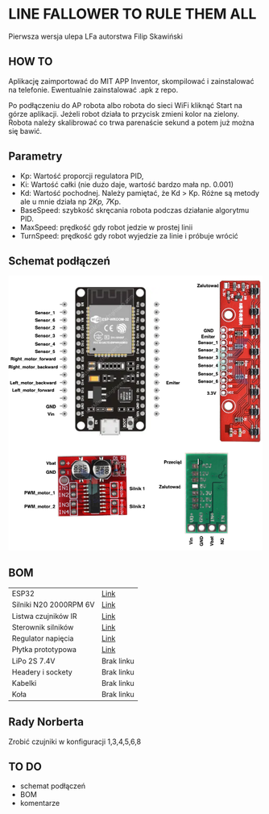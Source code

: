 # LINE FALLOWER TO RULE THEM ALL
Pierwsza wersja ulepa LFa autorstwa Filip Skawiński

## HOW TO

Aplikację zaimportować do MIT APP Inventor, skompilować i zainstalować na telefonie.
Ewentualnie zainstalować .apk z repo.

Po podłączeniu do AP robota albo robota do sieci WiFi kliknąć Start na górze aplikacji. Jeżeli robot działa to przycisk zmieni kolor na zielony.
Robota należy skalibrować co trwa parenaście sekund a potem już można się bawić.

## Parametry

- Kp: Wartość proporcji regulatora PID,
- Ki: Wartość całki (nie dużo daje, wartość bardzo mała np. 0.001)
- Kd: Wartość pochodnej. Należy pamiętać, że Kd > Kp. Różne są metody ale u mnie działa np 2*Kp, 7*Kp.
- BaseSpeed: szybkość skręcania robota podczas działanie algorytmu PID.
- MaxSpeed: prędkość gdy robot jedzie w prostej linii
- TurnSpeed: prędkość gdy robot wyjedzie za linie i próbuje wrócić

## Schemat podłączeń

<img alt="Schemat" src="Schemat.png">

## BOM

<table>
  <tr>
    <td>ESP32</td>
    <td><a href="https://pl.aliexpress.com/item/1005005704190069.html?spm=a2g0o.productlist.main.3.46ecNdzHNdzHkJ&algo_pvid=cf9ff183-b9f6-4b72-b5f4-1647f3390584&algo_exp_id=cf9ff183-b9f6-4b72-b5f4-1647f3390584-1&pdp_npi=4%40dis%21PLN%2115.88%2113.97%21%21%2128.22%2124.82%21%40211b612517107551505708812efff3%2112000034061352780%21sea%21PL%211653512003%21&curPageLogUid=F5yn29dzb5VY&utparam-url=scene%3Asearch%7Cquery_from%3A">Link</a></td>
  </tr>
  <tr>
    <td>Silniki N20 2000RPM 6V</td>
    <td><a href="https://pl.aliexpress.com/item/1005006557994274.html?spm=a2g0o.productlist.main.1.795cOAlvOAlvrU&algo_pvid=17ec320a-65ef-4670-a0b2-bc2f20f15879&algo_exp_id=17ec320a-65ef-4670-a0b2-bc2f20f15879-0&pdp_npi=4%40dis%21PLN%2113.74%2114.02%21%21%213.39%213.46%21%40211b612517107551947071927efff3%2112000037663434199%21sea%21PL%211653512003%21&curPageLogUid=QBfC6nN1PA1C&utparam-url=scene%3Asearch%7Cquery_from%3A">Link</a></td>
  </tr>
  <tr>
    <td>Listwa czujników IR</td>
    <td><a href="https://pl.aliexpress.com/item/1005003333788694.html?spm=a2g0o.order_list.order_list_main.132.51f21c24Y7fKGh&gatewayAdapt=glo2pol">Link</a></td>
  </tr>
  <tr>
    <td>Sterownik silników</td>
    <td><a href="https://pl.aliexpress.com/item/1005003401989364.html?spm=a2g0o.order_list.order_list_main.137.51f21c24Y7fKGh&gatewayAdapt=glo2pol">Link</a></td>
  </tr>
  <tr>
    <td>Regulator napięcia</td>
    <td><a href="https://pl.aliexpress.com/item/4000016739581.html?spm=a2g0o.detail.pcDetailTopMoreOtherSeller.2.3429TGExTGExLT&gps-id=pcDetailTopMoreOtherSeller&scm=1007.40050.354490.0&scm_id=1007.40050.354490.0&scm-url=1007.40050.354490.0&pvid=bae215d9-c8e1-49fe-b84e-9d412304ed59&_t=gps-id:pcDetailTopMoreOtherSeller,scm-url:1007.40050.354490.0,pvid:bae215d9-c8e1-49fe-b84e-9d412304ed59,tpp_buckets:668%232846%238110%231995&pdp_npi=4%40dis%21PLN%215.15%214.74%21%21%211.27%211.17%21%40211b61a417107524588842017ee689%2112000034624191356%21rec%21PL%211653512003%21&utparam-url=scene%3ApcDetailTopMoreOtherSeller%7Cquery_from%3A">Link</a></td>
  </tr>
  <tr>
    <td>Płytka prototypowa</td>
    <td><a href="https://pl.aliexpress.com/item/1005006100148769.html?spm=a2g0o.productlist.main.2.631cdsmgdsmgFx&algo_pvid=899cb1f6-c89a-499a-8537-0dbaeac1d593&algo_exp_id=899cb1f6-c89a-499a-8537-0dbaeac1d593-1&pdp_npi=4%40dis%21PLN%213.20%213.01%21%21%215.69%215.34%21%40211b612517107553350064239efff3%2112000035755220383%21sea%21PL%211653512003%21&curPageLogUid=7hSxv22ADHy3&utparam-url=scene%3Asearch%7Cquery_from%3A">Link</a></td>
  </tr>
  <tr>
    <td>LiPo 2S 7.4V</td>
    <td>Brak linku</td>
  </tr>
  <tr>
    <td>Headery i sockety</td>
    <td>Brak linku</td>
  </tr>
  <tr>
    <td>Kabelki</td>
    <td>Brak linku</td>
  </tr>
  <tr>
    <td>Koła</td>
    <td>Brak linku</td>
  </tr>
</table>


## Rady Norberta

Zrobić czujniki w konfiguracji 1,3,4,5,6,8

## TO DO
- schemat podłączeń
- BOM
- komentarze

